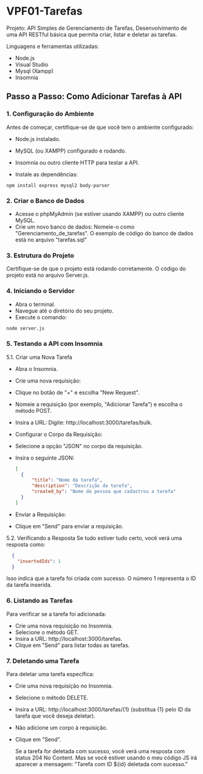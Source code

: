 # VPF01-Tarefas
Projeto: API Simples de Gerenciamento de Tarefas, Desenvolvimento de uma API RESTful básica que permita criar, listar e deletar as tarefas. 

Linguagens e ferramentas utilizadas:
- Node.js
- Visual Studio
- Mysql (Xampp)
- Insomnia

## Passo a Passo: Como Adicionar Tarefas à API
### 1. Configuração do Ambiente
Antes de começar, certifique-se de que você tem o ambiente configurado:

- Node.js instalado.
- MySQL (ou XAMPP) configurado e rodando.
- Insomnia ou outro cliente HTTP para testar a API.

- Instale as dependências:

```node
npm install express mysql2 body-parser
```

### 2. Criar o Banco de Dados
- Acesse o phpMyAdmin (se estiver usando XAMPP) ou outro cliente MySQL.
- Crie um novo banco de dados: Nomeie-o como "Gerenciamento_de_tarefas".
O exemplo de código do banco de dados está no arquivo "tarefas.sql"

### 3. Estrutura do Projeto
Certifique-se de que o projeto está rodando corretamente. O código do projeto está no arquivo Server.js.

### 4. Iniciando o Servidor
- Abra o terminal.
- Navegue até o diretório do seu projeto.
- Execute o comando:

```bash
node server.js
```

### 5. Testando a API com Insomnia
5.1. Criar uma Nova Tarefa
- Abra o Insomnia.
- Crie uma nova requisição:
- Clique no botão de "+" e escolha "New Request".
- Nomeie a requisição (por exemplo, "Adicionar Tarefa") e escolha o método POST.
- Insira a URL: Digite: http://localhost:3000/tarefas/bulk.
- Configurar o Corpo da Requisição:
- Selecione a opção "JSON" no corpo da requisição.
- Insira o seguinte JSON:

  ```json
  [
    {
        "title": "Nome da tarefa",
        "description": "Descrição da tarefa",
        "created_by": "Nome da pessoa que cadastrou a tarefa"
    }
  ]
  ```

- Enviar a Requisição:
- Clique em "Send" para enviar a requisição.

5.2. Verificando a Resposta
Se tudo estiver tudo certo, você verá uma resposta como:

```json
  {
    "insertedIds": 1
  }
  ```

Isso indica que a tarefa foi criada com sucesso. O número 1 representa o ID da tarefa inserida.

### 6. Listando as Tarefas
Para verificar se a tarefa foi adicionada:

- Crie uma nova requisição no Insomnia.
- Selecione o método GET.
- Insira a URL: http://localhost:3000/tarefas.
- Clique em "Send" para listar todas as tarefas.

### 7. Deletando uma Tarefa
Para deletar uma tarefa específica:

- Crie uma nova requisição no Insomnia.
- Selecione o método DELETE.
- Insira a URL: http://localhost:3000/tarefas/{1} (substitua {1} pelo ID da tarefa que você deseja deletar).
- Não adicione um corpo à requisição.
- Clique em "Send".

  Se a tarefa for deletada com sucesso, você verá uma resposta com status 204 No Content.
  Mas se você estiver usando o meu código JS irá aparecer a mensagem: "Tarefa com ID ${id} deletada com sucesso."

